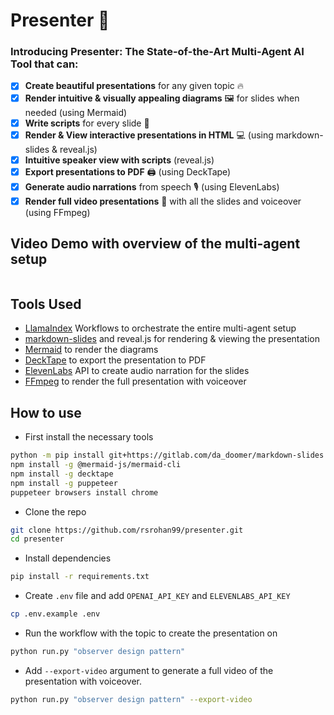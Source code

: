 # Presenter 🎦

### Introducing **Presenter**: The State-of-the-Art Multi-Agent AI Tool that can:

- [x] **Create beautiful presentations** for any given topic 🔥
- [x] **Render intuitive & visually appealing diagrams** 🖼️ for slides when needed (using Mermaid)
- [x] **Write scripts** for every slide 📜
- [x] **Render & View interactive presentations in HTML** 💻 (using markdown-slides & reveal.js)
- [x] **Intuitive speaker view with scripts** (reveal.js)
- [x] **Export presentations to PDF** 🖨️ (using DeckTape)
- [x] **Generate audio narrations** from speech 🎙️ (using ElevenLabs)
- [x] **Render full video presentations** 🎥 with all the slides and voiceover (using FFmpeg)

## Video Demo with overview of the multi-agent setup

[![]()]()

## Tools Used

- [LlamaIndex](https://www.llamaindex.ai/) Workflows to orchestrate the entire multi-agent setup
- [markdown-slides](https://github.com/dadoomer/markdown-slides) and reveal.js for rendering & viewing the presentation
- [Mermaid](https://github.com/mermaid-js/mermaid) to render the diagrams
- [DeckTape](https://github.com/astefanutti/decktape) to export the presentation to PDF
- [ElevenLabs](https://elevenlabs.io/) API to create audio narration for the slides
- [FFmpeg](https://www.ffmpeg.org/) to render the full presentation with voiceover

## How to use

- First install the necessary tools

```bash
python -m pip install git+https://gitlab.com/da_doomer/markdown-slides.git
npm install -g @mermaid-js/mermaid-cli
npm install -g decktape
npm install -g puppeteer
puppeteer browsers install chrome
```

- Clone the repo

```bash
git clone https://github.com/rsrohan99/presenter.git
cd presenter
```

- Install dependencies

```bash
pip install -r requirements.txt
```

- Create `.env` file and add `OPENAI_API_KEY` and `ELEVENLABS_API_KEY`

```bash
cp .env.example .env
```

- Run the workflow with the topic to create the presentation on

```bash
python run.py "observer design pattern"
```

- Add `--export-video` argument to generate a full video of the presentation with voiceover.

```bash
python run.py "observer design pattern" --export-video
```
